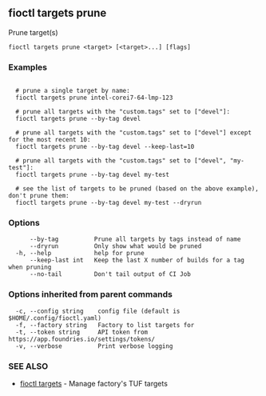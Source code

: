 ## fioctl targets prune

Prune target(s)

```
fioctl targets prune <target> [<target>...] [flags]
```

### Examples

```

  # prune a single target by name:
  fioctl targets prune intel-corei7-64-lmp-123

  # prune all targets with the "custom.tags" set to ["devel"]:
  fioctl targets prune --by-tag devel

  # prune all targets with the "custom.tags" set to ["devel"] except for the most recent 10:
  fioctl targets prune --by-tag devel --keep-last=10

  # prune all targets with the "custom.tags" set to ["devel", "my-test"]:
  fioctl targets prune --by-tag devel my-test

  # see the list of targets to be pruned (based on the above example), don't prune them:
  fioctl targets prune --by-tag devel my-test --dryrun
```

### Options

```
      --by-tag          Prune all targets by tags instead of name
      --dryrun          Only show what would be pruned
  -h, --help            help for prune
      --keep-last int   Keep the last X number of builds for a tag when pruning
      --no-tail         Don't tail output of CI Job
```

### Options inherited from parent commands

```
  -c, --config string    config file (default is $HOME/.config/fioctl.yaml)
  -f, --factory string   Factory to list targets for
  -t, --token string     API token from https://app.foundries.io/settings/tokens/
  -v, --verbose          Print verbose logging
```

### SEE ALSO

* [fioctl targets](fioctl_targets.md)	 - Manage factory's TUF targets


